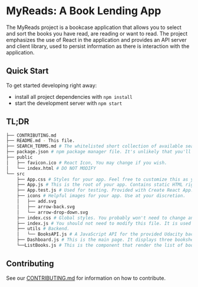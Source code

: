 # MyReads: A Book Lending App

The MyReads project is a bookcase application that allows you to select and sort the books you have read, are reading or want to read. The project emphasizes the use of React in the application and provides an API server and client library, used to persist information as there is interaction with the application.

## Quick Start

To get started developing right away:

* install all project dependencies with `npm install`
* start the development server with `npm start`

## TL;DR
```bash
├── CONTRIBUTING.md
├── README.md - This file.
├── SEARCH_TERMS.md # The whitelisted short collection of available search terms for you to use with your app.
├── package.json # npm package manager file. It's unlikely that you'll need to modify this.
├── public
│   ├── favicon.ico # React Icon, You may change if you wish.
│   └── index.html # DO NOT MODIFY
└── src
    ├── App.css # Styles for your app. Feel free to customize this as you desire.
    ├── App.js # This is the root of your app. Contains static HTML right now.
    ├── App.test.js # Used for testing. Provided with Create React App. Testing is encouraged, but not required.
    ├── icons # Helpful images for your app. Use at your discretion.
    │   ├── add.svg
    │   ├── arrow-back.svg
    │   └── arrow-drop-down.svg
    ├── index.css # Global styles. You probably won't need to change anything here.
    ├── index.js # You should not need to modify this file. It is used for DOM rendering only.
    ├── utils # Backend.
    │   └── BooksAPI.js # A JavaScript API for the provided Udacity backend. Instructions for the methods are below.
    ├── Dashboard.js # This is the main page. It displays three bookshelves.
    └──ListBooks.js # This is the component that render the list of books.
```

## Contributing

See our [CONTRIBUTING.md](CONTRIBUTING.md) for information on how to contribute.
